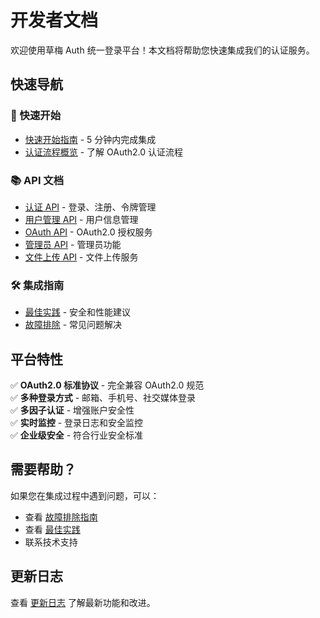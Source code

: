 # 开发者文档

欢迎使用草梅 Auth 统一登录平台！本文档将帮助您快速集成我们的认证服务。

## 快速导航

### 🚀 快速开始

-   [快速开始指南](./getting-started) - 5 分钟内完成集成
-   [认证流程概览](./guides/best-practices#认证流程) - 了解 OAuth2.0 认证流程

### 📚 API 文档

-   [认证 API](./api/authentication) - 登录、注册、令牌管理
-   [用户管理 API](./api/users) - 用户信息管理
-   [OAuth API](./api/oauth) - OAuth2.0 授权服务
-   [管理员 API](./api/admin) - 管理员功能
-   [文件上传 API](./api/file) - 文件上传服务

### 🛠️ 集成指南

-   [最佳实践](./guides/best-practices) - 安全和性能建议
-   [故障排除](./guides/troubleshooting) - 常见问题解决

## 平台特性

✅ **OAuth2.0 标准协议** - 完全兼容 OAuth2.0 规范  
✅ **多种登录方式** - 邮箱、手机号、社交媒体登录  
✅ **多因子认证** - 增强账户安全性  
✅ **实时监控** - 登录日志和安全监控  
✅ **企业级安全** - 符合行业安全标准

## 需要帮助？

如果您在集成过程中遇到问题，可以：

-   查看 [故障排除指南](./guides/troubleshooting)
-   查看 [最佳实践](./guides/best-practices)
-   联系技术支持

## 更新日志

查看 [更新日志](../../changelog) 了解最新功能和改进。
